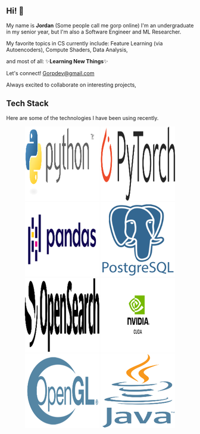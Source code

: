 ## Hi! 👋
My name is **Jordan** (Some people call me gorp online) I'm an undergraduate in my senior year, but I'm also a Software Engineer and ML Researcher.

My favorite topics in CS currently include:
Feature Learning (via Autoencoders),
Compute Shaders,
Data Analysis,

and most of all: ✨**Learning New Things**✨

Let's connect! Gorpdev@gmail.com

Always excited to collaborate on interesting projects,
## Tech Stack
Here are some of the technologies I have been using recently.

<div align="center" dir="auto">
<img src="/Python_logo_and_wordmark.svg.png" width="200" height="200">
<img src="/Pytorch_logo.png" width="200" height="200">
<img src="/Pandas_logo.svg.png" width="200" height="200">
<img src="/postgresql_plain_wordmark_logo_icon_146390.png" width="200" height="200">
<img src="/OpenSearch_logo_(monochrome).svg.png" width="200" height="200">
<img src="/Cuda.png" width="200" height="200">
<img src="/opengl_logo.png" width="200" height="200">
<img src="/Java_programming_language_logo.svg.png" width="200" height="200">
</div>

<!--
**Gorp5/Gorp5** is a ✨ _special_ ✨ repository because its `README.md` (this file) appears on your GitHub profile.

Here are some ideas to get you started:

- 🔭 I’m currently working on ...
- 🌱 I’m currently learning ...
- 👯 I’m looking to collaborate on ...
- 🤔 I’m looking for help with ...
- 💬 Ask me about ...
- 📫 How to reach me: ...
- 😄 Pronouns: ...
- ⚡ Fun fact: ...
-->
